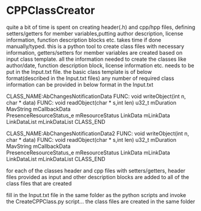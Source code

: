 # CPPClassCreator
quite a bit of time is spent on creating header(.h) and cpp/hpp files, defining setters/getters for member variables,putting author description,
license information, function description blocks etc. takes time if done manually/typed. 
this is a python tool to create class files with necessary information,
getters/setters for member variables are created based on input class template.
all the information needed to create the classes like author/date, function description block, license information etc. needs to be put in 
the Input.txt file.
the basic class template is of below format(described in the Input.txt files)
any number of required class information can be provided in below format in the Input.txt

CLASS_NAME:AbChangesNotificationData
FUNC: void writeObject(int n, char * data)
FUNC: void readObject(char * s,int len)
u32_t                    mDuration
MavString                mCallbackData   
PresenceResourceStatus_e mResourceStatus
LinkData                 mLinkData
LinkDataList             mLinkDataList
CLASS_END


CLASS_NAME:AbChangesNotificationData2
FUNC: void writeObject(int n, char * data)
FUNC: void readObject(char * s,int len)
u32_t                    mDuration
MavString                mCallbackData   
PresenceResourceStatus_e mResourceStatus
LinkData                 mLinkData
LinkDataList             mLinkDataList
CLASS_END


for each of the classes header and cpp files with setters/getters, header files provided as input and other description blocks are added to all 
of the class files that are created

fill in the Input.txt file in the same folder as the python scripts and invoke the CreateCPPClass.py script... the class files are created
in the same folder

